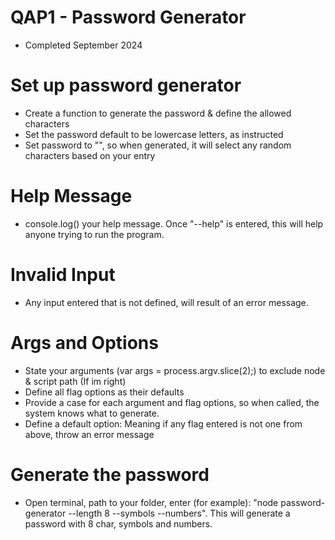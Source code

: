 # QAP1 - Password Generator
- Completed September 2024

# Set up password generator
- Create a function to generate the password & define the allowed characters
- Set the password default to be lowercase letters, as instructed
- Set password to "", so when generated, it will select any random characters based on your entry

# Help Message
- console.log() your help message. Once "--help" is entered, this will help anyone trying to run the program.

# Invalid Input
- Any input entered that is not defined, will result of an error message.

# Args and Options
- State your arguments (var args = process.argv.slice(2);) to exclude node & script path (If im right)
- Define all flag options as their defaults
- Provide a case for each argument and flag options, so when called, the system knows what to generate.
- Define a default option: Meaning if any flag entered is not one from above, throw an error message

# Generate the password
- Open terminal, path to your folder, enter (for example): "node password-generator --length 8 --symbols --numbers". This will generate a password with 8 char, symbols and numbers.
